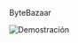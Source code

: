 ByteBazaar


![Demostración]([./Proyectos-Programacion-II/Proyectos-Programacion-II/ContenidoMultimedia/Demostracion.gif](https://github.com/SergiusYT/Proyectos-Programacion-II/blob/main/Proyectos-Programacion-II/ContenidoMultimedia/Demostracion.gif))
